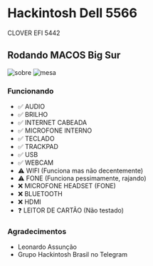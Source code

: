 # Hackintosh Dell 5566
CLOVER EFI 5442

## Rodando MACOS Big Sur
![sobre](https://user-images.githubusercontent.com/42776823/141667147-c94deedd-85f8-4354-9986-193f7aa6e0e7.png)
![mesa](https://user-images.githubusercontent.com/42776823/141667187-d779b04b-111c-4b68-9781-4d890455f820.png)

### Funcionando

- ✅ AUDIO
- ✅ BRILHO
- ✅ INTERNET CABEADA
- ✅ MICROFONE INTERNO
- ✅ TECLADO
- ✅ TRACKPAD
- ✅ USB
- ✅ WEBCAM
- ⚠️ WIFI (Funciona mas não decentemente)
- ⚠️ FONE (Funciona pessimamente, rajando)
- ❌ MICROFONE HEADSET (FONE)
- ❌ BLUETOOTH
- ❌ HDMI
- ❓ LEITOR DE CARTÃO (Não testado)


### Agradecimentos
  - Leonardo Assunção
  - Grupo Hackintosh Brasil no Telegram
